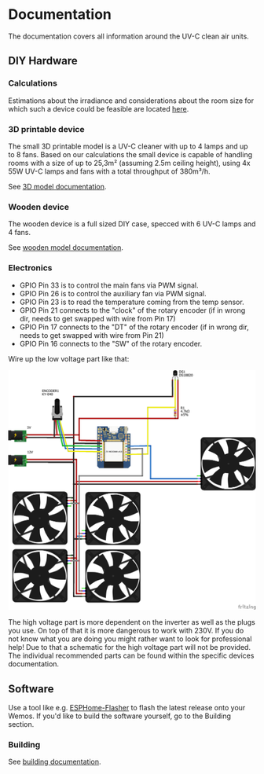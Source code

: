 # Documentation

The documentation covers all information around the UV-C clean air units.

## DIY Hardware

### Calculations

Estimations about the irradiance and considerations about the room size for which such a device could be feasible are located [here](theory.pdf).

### 3D printable device

The small 3D printable model is a UV-C cleaner with up to 4 lamps and up to 8 fans. Based on our calculations the small device is capable of handling rooms with a size of up to 25,3m² (assuming 2.5m ceiling height), using 4x 55W UV-C lamps and fans with a total throughput of 380m³/h.

See [3D model documentation](3dmodel.md).

### Wooden device

The wooden device is a full sized DIY case, specced with 6 UV-C lamps and 4 fans.

See [wooden model documentation](allWoodModel.md).

### Electronics

- GPIO Pin 33 is to control the main fans via PWM signal.
- GPIO Pin 26 is to control the auxiliary fan via PWM signal.
- GPIO Pin 23 is to read the temperature coming from the temp sensor.
- GPIO Pin 21 connects to the "clock" of the rotary encoder (if in wrong dir, needs to get swapped with wire from Pin 17)
- GPIO Pin 17 connects to the "DT" of the rotary encoder (if in wrong dir, needs to get swapped with wire from Pin 21)
- GPIO Pin 16 connects to the "SW" of the rotary encoder.

Wire up the low voltage part like that:

![Low voltage schematics](/hardware/DC_schematics.png)

The high voltage part is more dependent on the inverter as well as the plugs you use. On top of that it is more dangerous to work with 230V. If you do not know what you are doing you might rather want to look for professional help! Due to that a schematic for the high voltage part will not be provided. The individual recommended parts can be found within the specific devices documentation.

## Software

Use a tool like e.g. [ESPHome-Flasher](https://github.com/esphome/esphome-flasher) to flash the latest release onto your Wemos. If you'd like to build the software yourself, go to the Building section.

### Building

See [building documentation](software.md).

